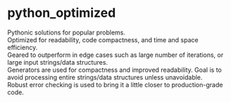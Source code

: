 # python_optimized
Pythonic solutions for popular problems.<br>
Optimized for readability, code compactness, and time and space efficiency.<br>
Geared to outperform in edge cases such as large number of iterations, or large input strings/data structures.<br>
Generators are used for compactness and improved readability.  Goal is to avoid processing entire strings/data structures unless unavoidable.<br>
Robust error checking is used to bring it a little closer to production-grade code.
